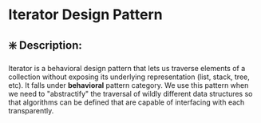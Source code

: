 # Iterator Design Pattern

## ❇️ Description:
Iterator is a behavioral design pattern that lets us traverse elements of a collection without exposing its underlying representation (list, stack, tree, etc). It falls under **behavioral** pattern category. We use this pattern when we need to "abstractify" the traversal of wildly different data structures so that algorithms can be defined that are capable of interfacing with each transparently.
